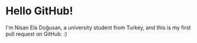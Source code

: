 # Hello GitHub!

I'm Nisan Ela Doğusan, a university student from Turkey, and this is my first pull request on GitHub. :)
